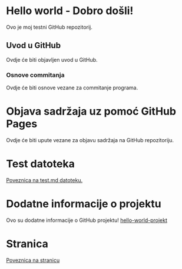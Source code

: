 # Hello world - Dobro došli!
Ovo je moj testni GitHub repozitorij.

## Uvod u GitHub

Ovdje će biti objavljen uvod u GitHub.

### Osnove commitanja

Ovdje će biti osnove vezane za commitanje programa.

# Objava sadržaja uz pomoć GitHub Pages

Ovdje će biti upute vezane za objavu sadržaja na GitHub repozitoriju.

# Test datoteka

[Poveznica na test.md datoteku.](test.md)

# Dodatne informacije o projektu
Ovo su dodatne informacije o GitHub projektu!
[hello-world-projekt](hello-world-projekt.md)

# Stranica
[Poveznica na stranicu](https://klaramarcec.github.io/hello-world/)

